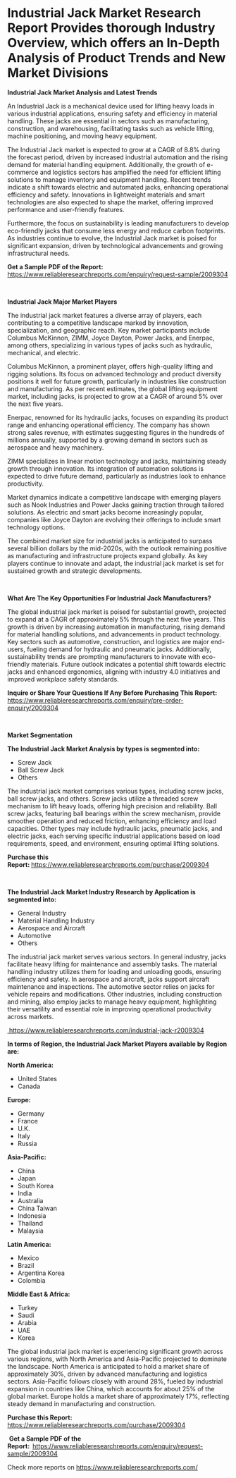 <p><h1>Industrial Jack Market Research Report Provides thorough Industry Overview, which offers an In-Depth Analysis of Product Trends and New Market Divisions</h1></p><p><strong>Industrial Jack Market Analysis and Latest Trends</strong></p>
<p><p>An Industrial Jack is a mechanical device used for lifting heavy loads in various industrial applications, ensuring safety and efficiency in material handling. These jacks are essential in sectors such as manufacturing, construction, and warehousing, facilitating tasks such as vehicle lifting, machine positioning, and moving heavy equipment.</p><p>The Industrial Jack market is expected to grow at a CAGR of 8.8% during the forecast period, driven by increased industrial automation and the rising demand for material handling equipment. Additionally, the growth of e-commerce and logistics sectors has amplified the need for efficient lifting solutions to manage inventory and equipment handling. Recent trends indicate a shift towards electric and automated jacks, enhancing operational efficiency and safety. Innovations in lightweight materials and smart technologies are also expected to shape the market, offering improved performance and user-friendly features.</p><p>Furthermore, the focus on sustainability is leading manufacturers to develop eco-friendly jacks that consume less energy and reduce carbon footprints. As industries continue to evolve, the Industrial Jack market is poised for significant expansion, driven by technological advancements and growing infrastructural needs.</p></p>
<p><strong>Get a Sample PDF of the Report:&nbsp;</strong> <a href="https://www.reliableresearchreports.com/enquiry/request-sample/2009304?utm_campaign=2526&utm_medium=2&utm_source=Github&utm_content=ia&utm_term=20022025&utm_id=industrial-jack">https://www.reliableresearchreports.com/enquiry/request-sample/2009304</a></p>
<p>&nbsp;</p>
<p><strong>Industrial Jack Major Market Players</strong></p>
<p><p>The industrial jack market features a diverse array of players, each contributing to a competitive landscape marked by innovation, specialization, and geographic reach. Key market participants include Columbus McKinnon, ZIMM, Joyce Dayton, Power Jacks, and Enerpac, among others, specializing in various types of jacks such as hydraulic, mechanical, and electric.</p><p>Columbus McKinnon, a prominent player, offers high-quality lifting and rigging solutions. Its focus on advanced technology and product diversity positions it well for future growth, particularly in industries like construction and manufacturing. As per recent estimates, the global lifting equipment market, including jacks, is projected to grow at a CAGR of around 5% over the next five years.</p><p>Enerpac, renowned for its hydraulic jacks, focuses on expanding its product range and enhancing operational efficiency. The company has shown strong sales revenue, with estimates suggesting figures in the hundreds of millions annually, supported by a growing demand in sectors such as aerospace and heavy machinery.</p><p>ZIMM specializes in linear motion technology and jacks, maintaining steady growth through innovation. Its integration of automation solutions is expected to drive future demand, particularly as industries look to enhance productivity.</p><p>Market dynamics indicate a competitive landscape with emerging players such as Nook Industries and Power Jacks gaining traction through tailored solutions. As electric and smart jacks become increasingly popular, companies like Joyce Dayton are evolving their offerings to include smart technology options.</p><p>The combined market size for industrial jacks is anticipated to surpass several billion dollars by the mid-2020s, with the outlook remaining positive as manufacturing and infrastructure projects expand globally. As key players continue to innovate and adapt, the industrial jack market is set for sustained growth and strategic developments.</p></p>
<p>&nbsp;</p>
<p><strong>What Are The Key Opportunities For Industrial Jack Manufacturers?</strong></p>
<p><p>The global industrial jack market is poised for substantial growth, projected to expand at a CAGR of approximately 5% through the next five years. This growth is driven by increasing automation in manufacturing, rising demand for material handling solutions, and advancements in product technology. Key sectors such as automotive, construction, and logistics are major end-users, fueling demand for hydraulic and pneumatic jacks. Additionally, sustainability trends are prompting manufacturers to innovate with eco-friendly materials. Future outlook indicates a potential shift towards electric jacks and enhanced ergonomics, aligning with industry 4.0 initiatives and improved workplace safety standards.</p></p>
<p><strong>Inquire or Share Your Questions If Any Before Purchasing This Report:</strong> <a href="https://www.reliableresearchreports.com/enquiry/pre-order-enquiry/2009304?utm_campaign=2526&utm_medium=2&utm_source=Github&utm_content=ia&utm_term=20022025&utm_id=industrial-jack">https://www.reliableresearchreports.com/enquiry/pre-order-enquiry/2009304</a></p>
<p>&nbsp;</p>
<p><strong>Market Segmentation</strong></p>
<p><strong>The Industrial Jack Market Analysis by types is segmented into:</strong></p>
<p><ul><li>Screw Jack</li><li>Ball Screw Jack</li><li>Others</li></ul></p>
<p><p>The industrial jack market comprises various types, including screw jacks, ball screw jacks, and others. Screw jacks utilize a threaded screw mechanism to lift heavy loads, offering high precision and reliability. Ball screw jacks, featuring ball bearings within the screw mechanism, provide smoother operation and reduced friction, enhancing efficiency and load capacities. Other types may include hydraulic jacks, pneumatic jacks, and electric jacks, each serving specific industrial applications based on load requirements, speed, and environment, ensuring optimal lifting solutions.</p></p>
<p><strong>Purchase this Report:&nbsp;</strong><a href="https://www.reliableresearchreports.com/purchase/2009304?utm_campaign=2526&utm_medium=2&utm_source=Github&utm_content=ia&utm_term=20022025&utm_id=industrial-jack">https://www.reliableresearchreports.com/purchase/2009304</a></p>
<p>&nbsp;</p>
<p><strong>The Industrial Jack Market Industry Research by Application is segmented into:</strong></p>
<p><ul><li>General Industry</li><li>Material Handling Industry</li><li>Aerospace and Aircraft</li><li>Automotive</li><li>Others</li></ul></p>
<p><p>The industrial jack market serves various sectors. In general industry, jacks facilitate heavy lifting for maintenance and assembly tasks. The material handling industry utilizes them for loading and unloading goods, ensuring efficiency and safety. In aerospace and aircraft, jacks support aircraft maintenance and inspections. The automotive sector relies on jacks for vehicle repairs and modifications. Other industries, including construction and mining, also employ jacks to manage heavy equipment, highlighting their versatility and essential role in improving operational productivity across markets.</p></p>
<p><a href="https://www.reliableresearchreports.com/industrial-jack-r2009304?utm_campaign=2526&utm_medium=2&utm_source=Github&utm_content=ia&utm_term=20022025&utm_id=industrial-jack">&nbsp;https://www.reliableresearchreports.com/industrial-jack-r2009304</a></p>
<p><strong>In terms of Region, the Industrial Jack Market Players available by Region are:</strong></p>
<p>
    <p> <strong> North America: </strong>
        <ul>
            <li>United States</li>
            <li>Canada</li>
        </ul>
        </p> 
    <p> <strong> Europe: </strong>
        <ul>
            <li>Germany</li>
            <li>France</li>
            <li>U.K.</li>
            <li>Italy</li>
            <li>Russia</li>
        </ul>
        </p> 
    <p> <strong> Asia-Pacific: </strong>
        <ul>
            <li>China</li>
            <li>Japan</li>
            <li>South Korea</li>
            <li>India</li>
            <li>Australia</li>
            <li>China Taiwan</li>
            <li>Indonesia</li>
            <li>Thailand</li>
            <li>Malaysia</li>
        </ul>
        </p> 
    <p> <strong> Latin America: </strong>
        <ul>
            <li>Mexico</li>
            <li>Brazil</li>
            <li>Argentina Korea</li>
            <li>Colombia</li>
        </ul>
        </p> 
    <p> <strong> Middle East & Africa: </strong>
        <ul>
            <li>Turkey</li>
            <li>Saudi</li>
            <li>Arabia</li>
            <li>UAE</li>
            <li>Korea</li>
        </ul>
    </p>
    </p>
<p><p>The global industrial jack market is experiencing significant growth across various regions, with North America and Asia-Pacific projected to dominate the landscape. North America is anticipated to hold a market share of approximately 30%, driven by advanced manufacturing and logistics sectors. Asia-Pacific follows closely with around 28%, fueled by industrial expansion in countries like China, which accounts for about 25% of the global market. Europe holds a market share of approximately 17%, reflecting steady demand in manufacturing and construction.</p></p>
<p><strong>Purchase this Report: </strong><a href="https://www.reliableresearchreports.com/purchase/2009304?utm_campaign=2526&utm_medium=2&utm_source=Github&utm_content=ia&utm_term=20022025&utm_id=industrial-jack">https://www.reliableresearchreports.com/purchase/2009304</a></p>
<p>&nbsp;<strong>Get a Sample PDF of the Report:&nbsp;&nbsp;</strong><a href="https://www.reliableresearchreports.com/enquiry/request-sample/2009304?utm_campaign=2526&utm_medium=2&utm_source=Github&utm_content=ia&utm_term=20022025&utm_id=industrial-jack">https://www.reliableresearchreports.com/enquiry/request-sample/2009304</a></p>
<p><strong></strong></p>
<p>Check more reports on <a href="https://www.reliableresearchreports.com/?utm_campaign=2526&utm_medium=2&utm_source=Github&utm_content=ia&utm_term=20022025&utm_id=industrial-jack">https://www.reliableresearchreports.com/</a></p>